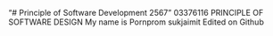 “# Principle of Software Development 2567”
03376116 PRINCIPLE OF SOFTWARE DESIGN
My name is Pornprom sukjaimit
Edited on Github
